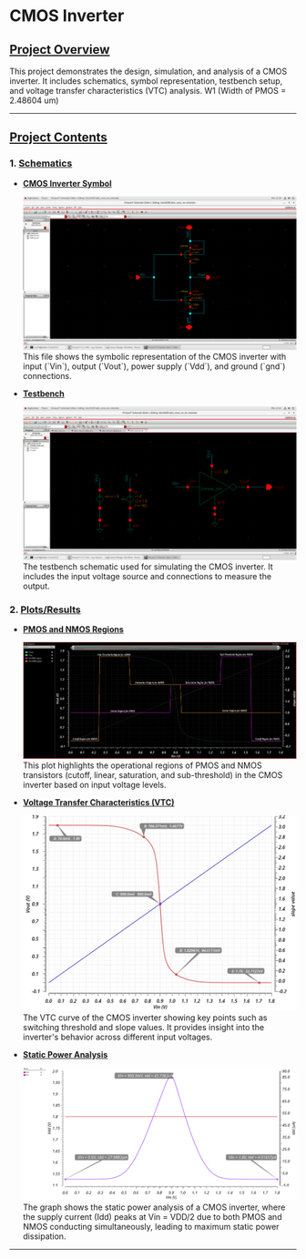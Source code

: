 # CMOS Inverter

## [Project Overview](pplx://action/followup)
This project demonstrates the design, simulation, and analysis of a CMOS inverter. It includes schematics, symbol representation, testbench setup, and voltage transfer characteristics (VTC) analysis.
W1 (Width of PMOS = 2.48604 um) 

---

## [Project Contents](pplx://action/followup)

### 1. [**Schematics**](pplx://action/followup)
- **[CMOS Inverter Symbol](pplx://action/followup)**
  
  <img src="https://github.com/RohanRudra/CMOS_Inverter/blob/main/Plots/cmos.png" /> 
  This file shows the symbolic representation of the CMOS inverter with input (`Vin`), output (`Vout`), power supply (`Vdd`), and ground (`gnd`) connections.
  

- **[Testbench](pplx://action/followup)**
  
  <img src="https://github.com/RohanRudra/CMOS_Inverter/blob/main/Plots/tb.png" />  
  The testbench schematic used for simulating the CMOS inverter. It includes the input voltage source and connections to measure the output.
  

### 2. [**Plots/Results**](pplx://action/followup)
- **[PMOS and NMOS Regions](pplx://action/followup)**
  
  <img src="https://github.com/RohanRudra/CMOS_Inverter/blob/main/Plots/PMOS_NMOS_regions.jpg" /> 
  This plot highlights the operational regions of PMOS and NMOS transistors (cutoff, linear, saturation, and sub-threshold) in the CMOS inverter based on input voltage levels.


- **[Voltage Transfer Characteristics (VTC)](pplx://action/followup)**
  
  <img src="https://github.com/RohanRudra/CMOS_Inverter/blob/main/Plots/vtc_points.jpg" /> 
  The VTC curve of the CMOS inverter showing key points such as switching threshold and slope values. It provides insight into the inverter's behavior across different input voltages.


- **[Static Power Analysis](pplx://action/followup)**
  
  <img src="https://github.com/RohanRudra/CMOS_Inverter/blob/main/Plots/static_power.png" /> 
  The graph shows the static power analysis of a CMOS inverter, where the supply current (Idd) peaks at Vin = VDD/2 due to both PMOS and NMOS conducting simultaneously, leading to maximum static power dissipation.

---


